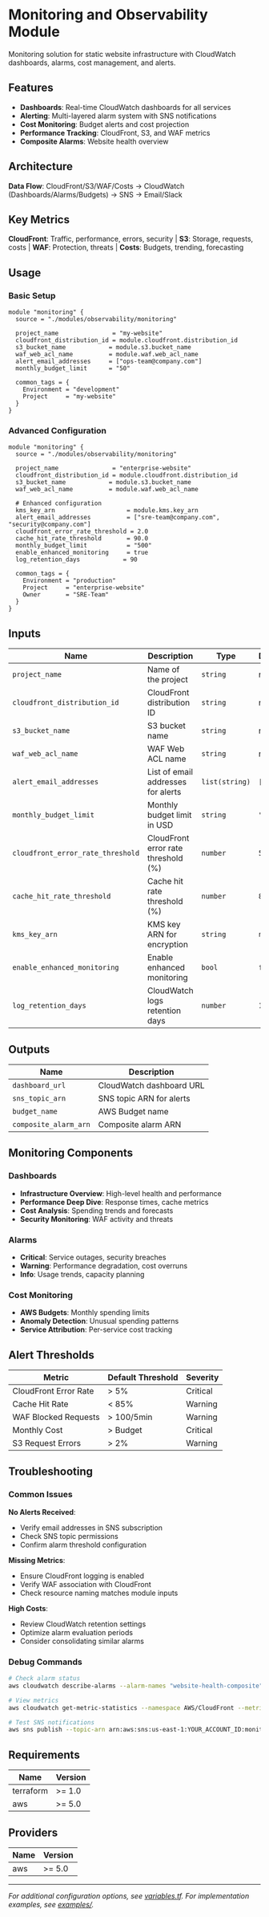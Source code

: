 # Monitoring and Observability Module

Monitoring solution for static website infrastructure with CloudWatch dashboards, alarms, cost management, and alerts.

## Features

- **Dashboards**: Real-time CloudWatch dashboards for all services
- **Alerting**: Multi-layered alarm system with SNS notifications  
- **Cost Monitoring**: Budget alerts and cost projection
- **Performance Tracking**: CloudFront, S3, and WAF metrics
- **Composite Alarms**: Website health overview

## Architecture

**Data Flow**: CloudFront/S3/WAF/Costs → CloudWatch (Dashboards/Alarms/Budgets) → SNS → Email/Slack

## Key Metrics

**CloudFront**: Traffic, performance, errors, security | **S3**: Storage, requests, costs | **WAF**: Protection, threats | **Costs**: Budgets, trending, forecasting

## Usage

### Basic Setup

```hcl
module "monitoring" {
  source = "./modules/observability/monitoring"
  
  project_name               = "my-website"
  cloudfront_distribution_id = module.cloudfront.distribution_id
  s3_bucket_name            = module.s3.bucket_name
  waf_web_acl_name          = module.waf.web_acl_name
  alert_email_addresses     = ["ops-team@company.com"]
  monthly_budget_limit      = "50"
  
  common_tags = {
    Environment = "development"
    Project     = "my-website"
  }
}
```

### Advanced Configuration

```hcl
module "monitoring" {
  source = "./modules/observability/monitoring"
  
  project_name               = "enterprise-website"
  cloudfront_distribution_id = module.cloudfront.distribution_id
  s3_bucket_name            = module.s3.bucket_name
  waf_web_acl_name          = module.waf.web_acl_name
  
  # Enhanced configuration
  kms_key_arn                    = module.kms.key_arn
  alert_email_addresses          = ["sre-team@company.com", "security@company.com"]
  cloudfront_error_rate_threshold = 2.0
  cache_hit_rate_threshold       = 90.0
  monthly_budget_limit           = "500"
  enable_enhanced_monitoring     = true
  log_retention_days            = 90
  
  common_tags = {
    Environment = "production"
    Project     = "enterprise-website"
    Owner       = "SRE-Team"
  }
}
```

## Inputs

| Name | Description | Type | Default | Required |
|------|-------------|------|---------|----------|
| `project_name` | Name of the project | `string` | n/a | yes |
| `cloudfront_distribution_id` | CloudFront distribution ID | `string` | n/a | yes |
| `s3_bucket_name` | S3 bucket name | `string` | n/a | yes |
| `waf_web_acl_name` | WAF Web ACL name | `string` | n/a | yes |
| `alert_email_addresses` | List of email addresses for alerts | `list(string)` | `[]` | no |
| `monthly_budget_limit` | Monthly budget limit in USD | `string` | `"50"` | no |
| `cloudfront_error_rate_threshold` | CloudFront error rate threshold (%) | `number` | `5.0` | no |
| `cache_hit_rate_threshold` | Cache hit rate threshold (%) | `number` | `85.0` | no |
| `kms_key_arn` | KMS key ARN for encryption | `string` | `null` | no |
| `enable_enhanced_monitoring` | Enable enhanced monitoring | `bool` | `false` | no |
| `log_retention_days` | CloudWatch logs retention days | `number` | `14` | no |

## Outputs

| Name | Description |
|------|-------------|
| `dashboard_url` | CloudWatch dashboard URL |
| `sns_topic_arn` | SNS topic ARN for alerts |
| `budget_name` | AWS Budget name |
| `composite_alarm_arn` | Composite alarm ARN |

## Monitoring Components

### Dashboards

- **Infrastructure Overview**: High-level health and performance
- **Performance Deep Dive**: Response times, cache metrics
- **Cost Analysis**: Spending trends and forecasts
- **Security Monitoring**: WAF activity and threats

### Alarms

- **Critical**: Service outages, security breaches
- **Warning**: Performance degradation, cost overruns  
- **Info**: Usage trends, capacity planning

### Cost Monitoring

- **AWS Budgets**: Monthly spending limits
- **Anomaly Detection**: Unusual spending patterns
- **Service Attribution**: Per-service cost tracking

## Alert Thresholds

| Metric | Default Threshold | Severity |
|--------|------------------|----------|
| CloudFront Error Rate | > 5% | Critical |
| Cache Hit Rate | < 85% | Warning |
| WAF Blocked Requests | > 100/5min | Warning |
| Monthly Cost | > Budget | Critical |
| S3 Request Errors | > 2% | Warning |

## Troubleshooting

### Common Issues

**No Alerts Received**:
- Verify email addresses in SNS subscription
- Check SNS topic permissions
- Confirm alarm threshold configuration

**Missing Metrics**:
- Ensure CloudFront logging is enabled
- Verify WAF association with CloudFront
- Check resource naming matches module inputs

**High Costs**:
- Review CloudWatch retention settings
- Optimize alarm evaluation periods
- Consider consolidating similar alarms

### Debug Commands

```bash
# Check alarm status
aws cloudwatch describe-alarms --alarm-names "website-health-composite"

# View metrics
aws cloudwatch get-metric-statistics --namespace AWS/CloudFront --metric-name Requests --start-time 2025-01-01T00:00:00Z --end-time 2025-01-01T23:59:59Z --period 3600 --statistics Sum

# Test SNS notifications
aws sns publish --topic-arn arn:aws:sns:us-east-1:YOUR_ACCOUNT_ID:monitoring-alerts --message "Test alert"
```

## Requirements

| Name | Version |
|------|---------|
| terraform | >= 1.0 |
| aws | >= 5.0 |

## Providers

| Name | Version |
|------|---------|
| aws | >= 5.0 |

---

*For additional configuration options, see [variables.tf](./variables.tf). For implementation examples, see [examples/](./examples/).*